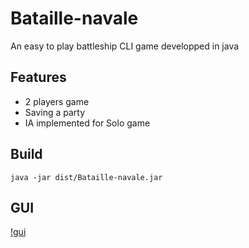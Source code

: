 # Bataille-navale
An easy to play battleship CLI game developped in java

## Features
- 2 players game
- Saving a party
- IA implemented for Solo game

## Build
```
java -jar dist/Bataille-navale.jar
```

## GUI
[!gui](gui.png)
